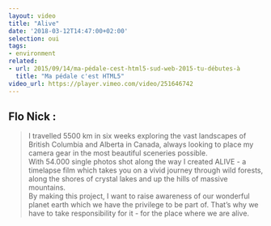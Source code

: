```yaml
---
layout: video
title: "Alive"
date: '2018-03-12T14:47:00+02:00'
selection: oui
tags:
- environment
related:
- url: 2015/09/14/ma-pédale-cest-html5-sud-web-2015-tu-débutes-à
  title: "Ma pédale c'est HTML5"
video_url: https://player.vimeo.com/video/251646742
---
```

## Flo Nick :  
> I travelled 5500 km in six weeks exploring the vast landscapes of British Columbia and Alberta in Canada, always looking to place my camera gear in the most beautiful sceneries possible.  
With 54.000 single photos shot along the way I created ALIVE - a timelapse film which takes you on a vivid journey through wild forests, along the shores of crystal lakes and up the hills of massive mountains.  
By making this project, I want to raise awareness of our wonderful planet earth which we have the privilege to be part of. That’s why we have to take responsibility for it - for the place where we are alive.

